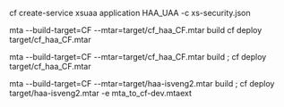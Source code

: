 cf create-service xsuaa application HAA_UAA -c xs-security.json

mta --build-target=CF --mtar=target/cf_haa_CF.mtar build
cf deploy target/cf_haa_CF.mtar

mta --build-target=CF --mtar=target/cf_haa_CF.mtar build ; cf deploy target/cf_haa_CF.mtar

mta --build-target=CF --mtar=target/haa-isveng2.mtar build ; cf deploy target/haa-isveng2.mtar -e mta_to_cf-dev.mtaext
